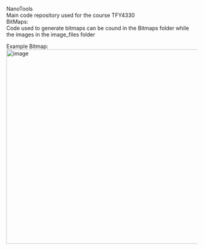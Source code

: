 N a n o T o o l s   
Main code repository used for the course TFY4330  
 
BitMaps:  
Code used to generate bitmaps can be cound in the Bitmaps folder while the images in the image_files folder  

Example Bitmap:  
<img width="512" height="512" alt="image" src="https://github.com/user-attachments/assets/98d923c6-e659-416a-b2e0-7a8b812facb5" />

 
